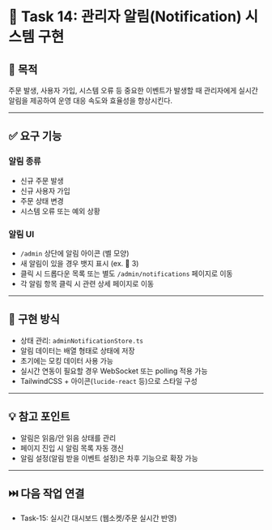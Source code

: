 
# 🧾 Task 14: 관리자 알림(Notification) 시스템 구현

## 📌 목적
주문 발생, 사용자 가입, 시스템 오류 등 중요한 이벤트가 발생할 때 관리자에게 실시간 알림을 제공하여 운영 대응 속도와 효율성을 향상시킨다.

---

## ✅ 요구 기능

### 알림 종류
- 신규 주문 발생
- 신규 사용자 가입
- 주문 상태 변경
- 시스템 오류 또는 예외 상황

### 알림 UI
- `/admin` 상단에 알림 아이콘 (벨 모양)
- 새 알림이 있을 경우 뱃지 표시 (ex. 🔔 3)
- 클릭 시 드롭다운 목록 또는 별도 `/admin/notifications` 페이지로 이동
- 각 알림 항목 클릭 시 관련 상세 페이지로 이동

---

## 🧱 구현 방식

- 상태 관리: `adminNotificationStore.ts`
- 알림 데이터는 배열 형태로 상태에 저장
- 초기에는 모킹 데이터 사용 가능
- 실시간 연동이 필요할 경우 WebSocket 또는 polling 적용 가능
- TailwindCSS + 아이콘(`lucide-react` 등)으로 스타일 구성

---

## 💡 참고 포인트

- 알림은 읽음/안 읽음 상태를 관리
- 페이지 진입 시 알림 목록 자동 갱신
- 알림 설정(알림 받을 이벤트 설정)은 차후 기능으로 확장 가능

---

## ⏭️ 다음 작업 연결

- Task-15: 실시간 대시보드 (웹소켓/주문 실시간 반영)
